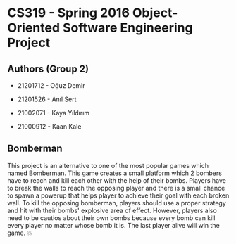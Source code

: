 # CS319 - Spring 2016 Object-Oriented Software Engineering Project

## Authors (Group 2)

* 21201712 - Oğuz Demir

* 21201526 - Anıl Sert

* 21002071 - Kaya Yıldırım

* 21000912 - Kaan Kale

## Bomberman

This project is an alternative to one of the most popular games which named Bomberman. This game creates a small platform which 2 bombers have to reach and kill each other with the help of their bombs. Players have to break the walls to reach the opposing player and there is a small chance to spawn a powerup that helps player to achieve their goal with each broken wall. To kill the opposing bomberman, players should use a proper strategy and hit with their bombs' explosive area of effect. However, players also need to be cautios about their own bombs because every bomb can kill every player no matter whose bomb it is. The last player alive will win the game. :boom:

